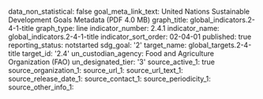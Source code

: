data_non_statistical: false
goal_meta_link_text: United Nations Sustainable Development Goals Metadata (PDF 4.0
  MB)
graph_title: global_indicators.2-4-1-title
graph_type: line
indicator_number: 2.4.1
indicator_name: global_indicators.2-4-1-title
indicator_sort_order: 02-04-01
published: true
reporting_status: notstarted
sdg_goal: '2'
target_name: global_targets.2-4-title
target_id: '2.4'
un_custodian_agency: Food and Agriculture Organization (FAO)
un_designated_tier: '3'
source_active_1: true
source_organization_1: 
source_url_1: 
source_url_text_1: 
source_release_date_1: 
source_contact_1: 
source_periodicity_1: 
source_other_info_1: 